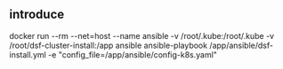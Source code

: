 ## introduce
 docker run --rm --net=host --name ansible -v /root/.kube:/root/.kube -v /root/dsf-cluster-install:/app ansible ansible-playbook /app/ansible/dsf-install.yml -e "config_file=/app/ansible/config-k8s.yaml"